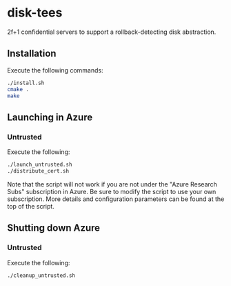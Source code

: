 # disk-tees
2f+1 confidential servers to support a rollback-detecting disk abstraction.

## Installation 
Execute the following commands:
```bash
./install.sh
cmake .
make
```

## Launching in Azure
### Untrusted
Execute the following:
```bash
./launch_untrusted.sh
./distribute_cert.sh
```

Note that the script will not work if you are not under the "Azure Research Subs" subscription in Azure. Be sure to modify the script to use your own subscription. More details and configuration parameters can be found at the top of the script.

## Shutting down Azure
### Untrusted
Execute the following:
```bash
./cleanup_untrusted.sh
```